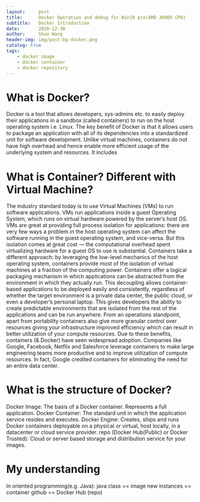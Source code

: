 ```yaml
---
layout:     post
title:      Docker Operation and debug for Win10 pro(AMD 3600X CPU)
subtitle:   Docker Introduction
date:       2020-12-30
author:     Shuo Wang
header-img: img/post-bg-docker.png
catalog: true
tags:
    - docker image
    - docker container
    - docker repository
---
```


# What is Docker?
Docker is a tool that allows developers, sys-admins etc. to easily deploy their applications in a sandbox (called containers) to run on the host operating system i.e. Linux. The key benefit of Docker is that it allows users to package an application with all of its dependencies into a standardized unit for software development. Unlike virtual machines, containers do not have high overhead and hence enable more efficient usage of the underlying system and resources.
It includes 

# What is Container? Different with Virtual Machine?
The industry standard today is to use Virtual Machines (VMs) to run software applications. VMs run applications inside a guest Operating System, which runs on virtual hardware powered by the server’s host OS.
VMs are great at providing full process isolation for applications: there are very few ways a problem in the host operating system can affect the software running in the guest operating system, and vice-versa. But this isolation comes at great cost — the computational overhead spent virtualizing hardware for a guest OS to use is substantial.
Containers take a different approach: by leveraging the low-level mechanics of the host operating system, containers provide most of the isolation of virtual machines at a fraction of the computing power.
Containers offer a logical packaging mechanism in which applications can be abstracted from the environment in which they actually run. This decoupling allows container-based applications to be deployed easily and consistently, regardless of whether the target environment is a private data center, the public cloud, or even a developer’s personal laptop. This gives developers the ability to create predictable environments that are isolated from the rest of the applications and can be run anywhere.
From an operations standpoint, apart from portability containers also give more granular control over resources giving your infrastructure improved efficiency which can result in better utilization of your compute resources.
Due to these benefits, containers (& Docker) have seen widespread adoption. Companies like Google, Facebook, Netflix and Salesforce leverage containers to make large engineering teams more productive and to improve utilization of compute resources. In fact, Google credited containers for eliminating the need for an entire data center.

# What is the structure of Docker?
Docker Image: The basis of a Docker container. Represents a full application.
Docker Container: The standard unit in which the application service resides and executes.
Docker Engine: Creates, ships and runs Docker containers deployable on a physical or virtual, host locally, in a datacenter or cloud service provider.
repo (Docker Hub(Public) or Docker Trusted): Cloud or server based storage and distribution service for your images.

# My understanding
In oriented programming(e.g. Java): 
java class == image
new instances == container
github == Docker Hub (repo)
